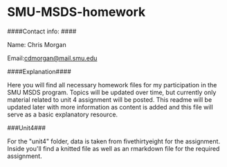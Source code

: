 # SMU-MSDS-homework
####Contact info: ####

Name: Chris Morgan

Email:cdmorgan@mail.smu.edu

####Explanation####

Here you will find all necessary homework files for my participation in the SMU MSDS program. Topics will be updated over time,
but currently only material related to unit 4 assignment will be posted. This readme will be updated later with more information as
content is added and this file will serve as a basic explanatory resource.

###Unit4###

For the "unit4" folder, data is taken from fivethirtyeight for the assignment. Inside you'll find a knitted file as well as an rmarkdown
file for the required assignment.
